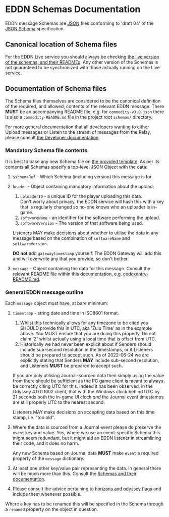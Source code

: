 # EDDN Schemas Documentation

EDDN message Schemas are [JSON](https://www.json.org/json-en.html) files
conforming to 'draft 04' of the [JSON Schema](https://json-schema.org/)
specification.

## Canonical location of Schema files

For the EDDN Live service you should always be checking
[the live version of the schemas, and their READMEs](https://github.com/EDCD/EDDN/tree/live/schemas).
Any other version of the Schemas is not guaranteed to be synchronized with
those actually running on the Live service.

## Documentation of Schema files

The Schema files themselves are considered to be the canonical definition of
the required, and allowed, contents of the relevant EDDN message.  There
**MUST** be an accompanying README file, e.g. for `commodity-v3.0.json` there
is also a `commodity-README.md` file in the project root `schemas/` directory.

For more general documentation that all developers wanting to either Upload
messages or Listen to the stream of messages from the Relay, please consult
[the Developer documentation](../docs/Developers.md).

### Mandatory Schema file contents

It is best to base any new Schema file on
[the provided template](./TEMPLATES/journalevent-v1.0.json).  As per its
contents all Schemas specify a top-level JSON Object with the data:

1. `$schemaRef` - Which Schema (including version) this message is for.
2. `header` - Object containing mandatory information about the upload;
    1. `uploaderID` - a unique ID for the player uploading this data.  
       Don't worry about privacy, the EDDN service will hash this with a key
       that is regularly changed so no-one knows who an uploader is in-game.
    2. `softwareName` - an identifier for the software performing the upload.
    3. `softwareVersion` - The version of that software being used.

   Listeners MAY make decisions about whether to utilise the data in any
   message based on the combination of `softwareName` and `softwareVersion`.

   **DO not** add `gatewaytimestamp` yourself. The EDDN Gateway will add
   this and will overwrite any that you provide, so don't bother.
4. `message` - Object containing the data for this message. Consult the
   relevant README file within this documentation, e.g.
   [codexentry-README.md](./codexentry-README.md).

### General EDDN message outline

Each `message` object must have, at bare minimum:

1. `timestamp` - string date and time in ISO8601 format. 
    1. Whilst this technically allows for any timezone to be cited you SHOULD
      provide this in UTC, aka 'Zulu Time' as in the example above.
      You MUST ensure that you are doing this properly. 
      Do not claim 'Z' whilst actually using a local time that is offset from
      UTC.
    2. Historically we had never been explicit about if Senders should include
      sub-second resolution in the timestamps, or if Listeners should be
      prepared to accept such.  As of 2022-06-24 we are explicitly stating that
      Senders **MAY** include sub-second resolution, and Listeners **MUST**
      be prepared to accept such.

   If you are only utilising Journal-sourced data then simply using the
   value from there should be sufficient as the PC game client is meant to
   always be correctly citing UTC for this.  Indeed it has been observed,
   in the Odyssey 4.0.0.1002 client, that with the Windows clock behind UTC
   by 21 seconds both the in-game UI clock *and* the Journal event
   timestamps are still properly UTC to the nearest second.

   Listeners MAY make decisions on accepting data based on this time stamp,
   i.e. "too old".
2. Where the data is sourced from a Journal event please do preserve the
   `event` key and value.  Yes, where we use an event-specific Schema this
   might seem redundant, but it might aid an EDDN listener in streamlining
   their code, and it does no harm.

   Any new Schema based on Journal data **MUST** make `event` a required
   property of the `message` dictionary.
3. At least one other key/value pair representing the data. In general there
   will be much more than this. Consult the
   [Schemas and their documentation](./).

4. Please consult the advice pertaining to
   [horizons and odyssey flags](../docs/Developers.md#horizons-and-odyssey-flags) and include them
   whenever possible.

Where a key has to be renamed this will be specified in the Schema through a
`renamed` property on the object in question.
